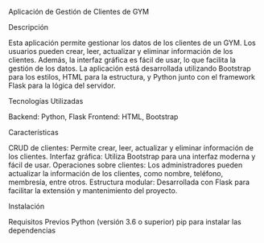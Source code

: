 Aplicación de Gestión de Clientes de GYM

Descripción


Esta aplicación permite gestionar los datos de los clientes de un GYM. Los usuarios pueden crear, leer, actualizar y eliminar información de los clientes. Además, la interfaz gráfica es fácil de usar, lo que 
facilita la gestión de los datos. La aplicación está desarrollada utilizando Bootstrap para los estilos, HTML para la estructura, y Python junto con el framework Flask para la lógica del servidor.

Tecnologías Utilizadas


Backend: Python, Flask
Frontend: HTML, Bootstrap


Características


CRUD de clientes: Permite crear, leer, actualizar y eliminar información de los clientes.
Interfaz gráfica: Utiliza Bootstrap para una interfaz moderna y fácil de usar.
Operaciones sobre clientes: Los administradores pueden actualizar la información de los clientes, como nombre, teléfono, membresía, entre otros.
Estructura modular: Desarrollada con Flask para facilitar la extensión y mantenimiento del proyecto.


Instalación


Requisitos Previos
Python (versión 3.6 o superior)
pip para instalar las dependencias
